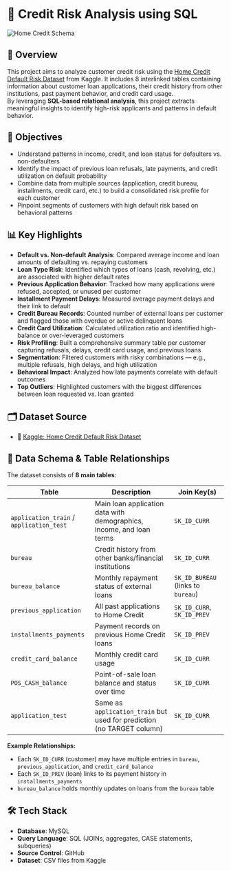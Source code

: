 # 📌 Credit Risk Analysis using SQL

![Home Credit Schema](https://storage.googleapis.com/kaggle-media/competitions/home-credit/home_credit.png)

## 🧭 Overview

This project aims to analyze customer credit risk using the [Home Credit Default Risk Dataset](https://www.kaggle.com/competitions/home-credit-default-risk/data) from Kaggle. It includes 8 interlinked tables containing information about customer loan applications, their credit history from other institutions, past payment behavior, and credit card usage.  
By leveraging **SQL-based relational analysis**, this project extracts meaningful insights to identify high-risk applicants and patterns in default behavior.

## 🎯 Objectives

- Understand patterns in income, credit, and loan status for defaulters vs. non-defaulters  
- Identify the impact of previous loan refusals, late payments, and credit utilization on default probability  
- Combine data from multiple sources (application, credit bureau, installments, credit card, etc.) to build a consolidated risk profile for each customer  
- Pinpoint segments of customers with high default risk based on behavioral patterns

## 📊 Key Highlights

- **Default vs. Non-default Analysis**: Compared average income and loan amounts of defaulting vs. repaying customers  
- **Loan Type Risk**: Identified which types of loans (cash, revolving, etc.) are associated with higher default rates  
- **Previous Application Behavior**: Tracked how many applications were refused, accepted, or unused per customer  
- **Installment Payment Delays**: Measured average payment delays and their link to default  
- **Credit Bureau Records**: Counted number of external loans per customer and flagged those with overdue or active delinquent loans  
- **Credit Card Utilization**: Calculated utilization ratio and identified high-balance or over-leveraged customers  
- **Risk Profiling**: Built a comprehensive summary table per customer capturing refusals, delays, credit card usage, and previous loans  
- **Segmentation**: Filtered customers with risky combinations — e.g., multiple refusals, high delays, and high utilization  
- **Behavioral Impact**: Analyzed how late payments correlate with default outcomes  
- **Top Outliers**: Highlighted customers with the biggest differences between loan requested vs. loan granted

## 🗂️ Dataset Source

- 📌 [Kaggle: Home Credit Default Risk Dataset](https://www.kaggle.com/competitions/home-credit-default-risk/data)

## 🧱 Data Schema & Table Relationships

The dataset consists of **8 main tables**:

| Table                    | Description                                                                 | Join Key(s)                     |
|-------------------------|-----------------------------------------------------------------------------|---------------------------------|
| `application_train` / `application_test` | Main loan application data with demographics, income, and loan terms     | `SK_ID_CURR`                    |
| `bureau`                | Credit history from other banks/financial institutions                      | `SK_ID_CURR`                    |
| `bureau_balance`        | Monthly repayment status of external loans                                  | `SK_ID_BUREAU` (links to `bureau`) |
| `previous_application`  | All past applications to Home Credit                                        | `SK_ID_CURR`, `SK_ID_PREV`      |
| `installments_payments` | Payment records on previous Home Credit loans                               | `SK_ID_PREV`                    |
| `credit_card_balance`   | Monthly credit card usage                                                   | `SK_ID_CURR`                    |
| `POS_CASH_balance`      | Point-of-sale loan balance and status over time                             | `SK_ID_CURR`                    |
| `application_test`      | Same as `application_train` but used for prediction (no TARGET column)      | `SK_ID_CURR`                    |

**Example Relationships:**
- Each `SK_ID_CURR` (customer) may have multiple entries in `bureau`, `previous_application`, and `credit_card_balance`
- Each `SK_ID_PREV` (loan) links to its payment history in `installments_payments`
- `bureau_balance` holds monthly updates on loans from the `bureau` table

## 🛠️ Tech Stack

- **Database**: MySQL  
- **Query Language**: SQL (JOINs, aggregates, CASE statements, subqueries)  
- **Source Control**: GitHub  
- **Dataset**: CSV files from Kaggle
